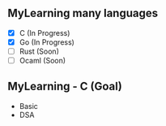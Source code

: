 ## MyLearning many languages
- [x] C (In Progress)
- [x] Go (In Progress)
- [ ] Rust (Soon)
- [ ] Ocaml (Soon)
## MyLearning - C (Goal)
- Basic
- DSA
